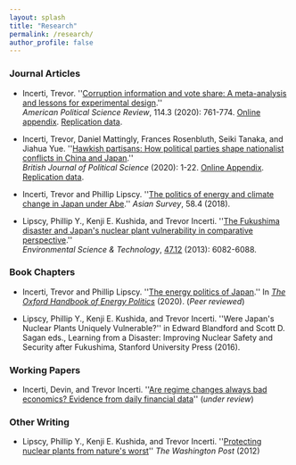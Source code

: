 ```yaml
---
layout: splash
title: "Research"
permalink: /research/
author_profile: false
---
```


### Journal Articles

- Incerti, Trevor. ''[Corruption information and vote share: A meta-analysis and lessons for experimental design](https://www.cambridge.org/core/journals/american-political-science-review/article/corruption-information-and-vote-share-a-metaanalysis-and-lessons-for-experimental-design/AB2ACE468B04EAB85CAF7379F9DF4817).''  
*American Political Science Review*, 114.3 (2020): 761-774. [Online appendix](https://static.cambridge.org/content/id/urn:cambridge.org:id:article:S000305542000012X/resource/name/S000305542000012Xsupp001.pdf). [Replication data](https://dataverse.harvard.edu/dataset.xhtml?persistentId=doi:10.7910/DVN/HD7UUU).

- Incerti, Trevor, Daniel Mattingly, Frances Rosenbluth, Seiki Tanaka, and Jiahua Yue. ''[Hawkish partisans: How political parties shape nationalist conflicts in China and Japan](https://www.cambridge.org/core/journals/british-journal-of-political-science/article/hawkish-partisans-how-political-parties-shape-nationalist-conflicts-in-china-and-japan/D625B68B3659A3CAD1A1D56E12AB45C3).''  
*British Journal of Political Science* (2020): 1-22. [Online Appendix](https://static.cambridge.org/content/id/urn:cambridge.org:id:article:S0007123420000095/resource/name/S0007123420000095sup001.pdf). [Replication data](https://dataverse.harvard.edu/dataset.xhtml?persistentId=doi:10.7910/DVN/S4YXQB).

- Incerti, Trevor and Phillip Lipscy. ''[The politics of energy and climate change in Japan under Abe](http://tincerti.github.io/files/AS5804_01_Incerti_and_Lipscy.pdf).'' *Asian Survey*, 58.4 (2018). 

- Lipscy, Phillip Y., Kenji E. Kushida, and Trevor Incerti. ''[The Fukushima disaster and Japan's nuclear plant vulnerability in comparative perspective](https://pubs.acs.org/doi/pdfplus/10.1021/es4004813).''  
*Environmental Science & Technology*, [47.12](http://tincerti.github.io/files/est_cover.jpg) (2013): 6082-6088.

### Book Chapters

- Incerti, Trevor and Phillip Lipscy. ''[The energy politics of Japan](https://www.oxfordhandbooks.com/view/10.1093/oxfordhb/9780190861360.001.0001/oxfordhb-9780190861360-e-21).'' In [*The Oxford Handbook of Energy Politics*](https://www.oxfordhandbooks.com/view/10.1093/oxfordhb/9780190861360.001.0001/oxfordhb-9780190861360) (2020). (*Peer reviewed*)

- Lipscy, Phillip Y., Kenji E. Kushida, and Trevor Incerti. ''Were Japan's Nuclear Plants Uniquely Vulnerable?'' in Edward Blandford and Scott D. Sagan eds., Learning from a Disaster: Improving Nuclear Safety and Security after Fukushima, Stanford University Press (2016).

### Working Papers

- Incerti, Devin, and Trevor Incerti. ''[Are regime changes always bad economics? Evidence from daily financial data](http://tincerti.github.io/files/regime_changes.pdf)'' (*under review*)

### Other Writing

- Lipscy, Phillip Y., Kenji E. Kushida, and Trevor Incerti. ''[Protecting nuclear plants from nature's worst](https://www.washingtonpost.com/opinions/protecting-nuclear-plants-from-natures-worst/2012/10/31/5af389ac-2374-11e2-8448-81b1ce7d6978_story.html?noredirect=on&utm_term=.fd1845f1ab1a})'' *The Washington Post* (2012) 



